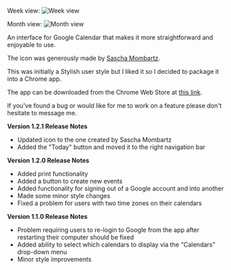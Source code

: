 Week view:
![Week view](http://i.imgur.com/xfqrIAO.png)

Month view:
![Month view](http://i.imgur.com/qUUeRiH.png)

An interface for Google Calendar that makes it more straightforward and enjoyable to use.

The icon was generously made by [Sascha Mombartz](http://mombartz.com).

This was initially a Stylish user style but I liked it so I decided to package it into a Chrome app.

The app can be downloaded from the Chrome Web Store at [this link](https://chrome.google.com/webstore/detail/clean-google-calendar/magodclodecbbnbdfpmoehfdddkhlfmm).

If you've found a bug or would like for me to work on a feature please don't hesitate to message me.

**Version 1.2.1 Release Notes**

* Updated icon to the one created by Sascha Mombartz
* Added the "Today" button and moved it to the right navigation bar

**Version 1.2.0 Release Notes**

* Added print functionality
* Added a button to create new events
* Added functionality for signing out of a Google account and into another
* Made some minor style changes
* Fixed a problem for users with two time zones on their calendars

**Version 1.1.0 Release Notes**

* Problem requiring users to re-login to Google from the app after restarting their computer should be fixed
* Added ability to select which calendars to display via the "Calendars" drop-down menu
* Minor style improvements
